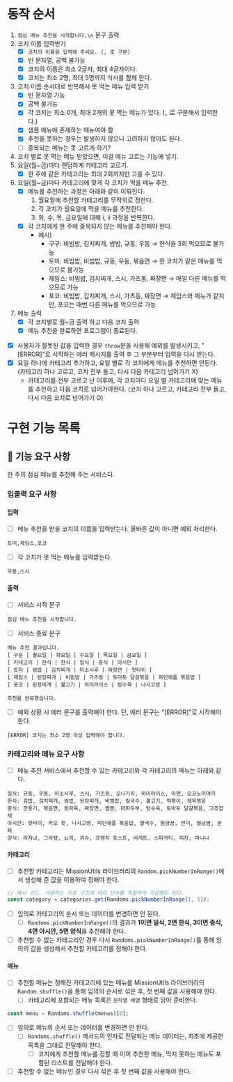 # 동작 순서

1. `점심 메뉴 추천을 시작합니다.\n` 문구 출력
2. 코치 이름 입력받기
   - [x] `코치의 이름을 입력해 주세요. (, 로 구분)`
   - [x] 빈 문자열, 공백 불가능
   - [x] 코치의 이름은 최소 2글자, 최대 4글자이다.
   - [x] 코치는 최소 2명, 최대 5명까지 식사를 함께 한다.
3. 코치 이름 순서대로 반복해서 못 먹는 메뉴 입력 받기
   - [x] 빈 문자열 가능
   - [x] 공백 불가능
   - [x] 각 코치는 최소 0개, 최대 2개의 못 먹는 메뉴가 있다. (`,` 로 구분해서 입력한다.)
   - [x] 샘플 메뉴에 존재하는 메뉴여야 함
   - [x] 추천을 못하는 경우는 발생하지 않으니 고려하지 않아도 된다.
   - [ ] 중복되는 메뉴는 못 고르게 하기?
4. 코치 별로 못 먹는 메뉴 받았으면, 이걸 메뉴 고르는 기능에 넣기.
5. 요일(월~금)마다 랜덤하게 카테고리 고르기.
   - [x] 한 주에 같은 카테고리는 최대 2회까지만 고를 수 있다.
6. 요일(월~금)마다 카테고리에 맞게 각 코치가 먹을 메뉴 추천.
   - [x] 메뉴를 추천하는 과정은 아래와 같이 이뤄진다.
     1. 월요일에 추천할 카테고리를 무작위로 정한다.
     2. 각 코치가 월요일에 먹을 메뉴를 추천한다.
     3. 화, 수, 목, 금요일에 대해 i, ii 과정을 반복한다.
   - [x] 각 코치에게 한 주에 중복되지 않는 메뉴를 추천해야 한다.
     - 예시)
       - 구구: 비빔밥, 김치찌개, 쌈밥, 규동, 우동 → 한식을 3회 먹으므로 불가능
       - 토미: 비빔밥, 비빔밥, 규동, 우동, 볶음면 → 한 코치가 같은 메뉴를 먹으므로 불가능
       - 제임스: 비빔밥, 김치찌개, 스시, 가츠동, 짜장면 → 매일 다른 메뉴를 먹으므로 가능
       - 포코: 비빔밥, 김치찌개, 스시, 가츠동, 짜장면 → 제임스와 메뉴가 같지만, 포코는 매번 다른 메뉴를 먹으므로 가능
7. 메뉴 출력
   - [x] 각 코치별로 월~금 출력 하고 다음 코치 출력
   - [x] 메뉴 추천을 완료하면 프로그램이 종료된다.

- [x] 사용자가 잘못된 값을 입력한 경우 `throw`문을 사용해 예외를 발생시키고, "[ERROR]"로 시작하는 에러 메시지를 출력 후 그 부분부터 입력을 다시 받는다.
- [x] 요일 하나에 카테고리 추가하고, 요일 별로 각 코치에게 메뉴를 추천하면 안된다. (카테고리 하나 고르고, 코치 전부 돌고, 다시 다음 카테고리 넘어가기 X)
  - 카테고리를 전부 고르고 난 이후에, 각 코치마다 요일 별 카테고리에 맞는 메뉴를 추천하고 다음 코치로 넘어가야한다. (코치 하나 고르고, 카테고리 전부 돌고, 다시 다음 코치로 넘어가기 O)

# 구현 기능 목록

## 🚀 기능 요구 사항

한 주의 점심 메뉴를 추천해 주는 서비스다.

### 입출력 요구 사항

#### 입력

- [ ] 메뉴 추천을 받을 코치의 이름을 입력받는다. 올바른 값이 아니면 예외 처리한다.

```
토미,제임스,포코
```

- [ ] 각 코치가 못 먹는 메뉴를 입력받는다.

```
우동,스시
```

#### 출력

- [ ] 서비스 시작 문구

```
점심 메뉴 추천을 시작합니다.
```

- [ ] 서비스 종료 문구

```
메뉴 추천 결과입니다.
[ 구분 | 월요일 | 화요일 | 수요일 | 목요일 | 금요일 ]
[ 카테고리 | 한식 | 한식 | 일식 | 중식 | 아시안 ]
[ 토미 | 쌈밥 | 김치찌개 | 미소시루 | 짜장면 | 팟타이 ]
[ 제임스 | 된장찌개 | 비빔밥 | 가츠동 | 토마토 달걀볶음 | 파인애플 볶음밥 ]
[ 포코 | 된장찌개 | 불고기 | 하이라이스 | 탕수육 | 나시고렝 ]

추천을 완료했습니다.
```

- [ ] 예외 상황 시 에러 문구를 출력해야 한다. 단, 에러 문구는 "[ERROR]"로 시작해야 한다.

```
[ERROR] 코치는 최소 2명 이상 입력해야 합니다.
```

### 카테고리와 메뉴 요구 사항

- [ ] 메뉴 추천 서비스에서 추천할 수 있는 카테고리와 각 카테고리의 메뉴는 아래와 같다.

```
일식: 규동, 우동, 미소시루, 스시, 가츠동, 오니기리, 하이라이스, 라멘, 오코노미야끼
한식: 김밥, 김치찌개, 쌈밥, 된장찌개, 비빔밥, 칼국수, 불고기, 떡볶이, 제육볶음
중식: 깐풍기, 볶음면, 동파육, 짜장면, 짬뽕, 마파두부, 탕수육, 토마토 달걀볶음, 고추잡채
아시안: 팟타이, 카오 팟, 나시고렝, 파인애플 볶음밥, 쌀국수, 똠얌꿍, 반미, 월남쌈, 분짜
양식: 라자냐, 그라탱, 뇨끼, 끼슈, 프렌치 토스트, 바게트, 스파게티, 피자, 파니니
```

#### 카테고리

- [ ] 추천할 카테고리는 MissionUtils 라이브러리의 `Random.pickNumberInRange()`에서 생성해 준 값을 이용하여 정해야 한다.

```javascript
// 예시 코드. 사용하는 자료 구조에 따라 난수를 적절하게 가공해도 된다.
const category = categories.get(Randoms.pickNumberInRange(1, 5));
```

- [ ] 임의로 카테고리의 순서 또는 데이터를 변경하면 안 된다.
  - [ ] `Randoms.pickNumberInRange()`의 결과가 **1이면 일식, 2면 한식, 3이면 중식, 4면 아시안, 5면 양식**을 추천해야 한다.
- [ ] 추천할 수 없는 카테고리인 경우 다시 `Randoms.pickNumberInRange()`를 통해 임의의 값을 생성해서 추천할 카테고리를 정해야 한다.

#### 메뉴

- [ ] 추천할 메뉴는 정해진 카테고리에 있는 메뉴를 MissionUtils 라이브러리의 `Random.shuffle()`을 통해 임의의 순서로 섞은 후, 첫 번째 값을 사용해야 한다.
  - [ ] 카테고리에 포함되는 메뉴 목록은 `문자열 배열` 형태로 담아 준비한다.

```javascript
const menu = Randoms.shuffle(menus)[0];
```

- [ ] 임의로 메뉴의 순서 또는 데이터를 변경하면 안 된다.
  - [ ] `Randoms.shuffle()` 메서드의 인자로 전달되는 메뉴 데이터는, 최초에 제공한 목록을 그대로 전달해야 한다.
    - [ ] 코치에게 추천할 메뉴를 정할 때 이미 추천한 메뉴, 먹지 못하는 메뉴도 포함된 리스트를 전달해야 한다.
- [ ] 추천할 수 없는 메뉴인 경우 다시 섞은 후 첫 번째 값을 사용해야 한다.
